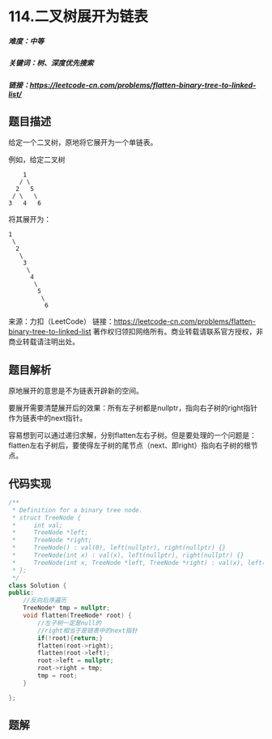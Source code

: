

# 114.二叉树展开为链表

##### 难度：中等

##### 关键词：树、深度优先搜索

##### 链接：https://leetcode-cn.com/problems/flatten-binary-tree-to-linked-list/

## 题目描述

给定一个二叉树，原地将它展开为一个单链表。

例如，给定二叉树

```
    1
   / \
  2   5
 / \   \
3   4   6
```

将其展开为：

```
1
 \
  2
   \
    3
     \
      4
       \
        5
         \
          6
```

来源：力扣（LeetCode）
链接：https://leetcode-cn.com/problems/flatten-binary-tree-to-linked-list
著作权归领扣网络所有。商业转载请联系官方授权，非商业转载请注明出处。

## 题目解析

原地展开的意思是不为链表开辟新的空间。

要展开需要清楚展开后的效果：所有左子树都是nullptr，指向右子树的right指针作为链表中的next指针。

容易想到可以通过递归求解，分别flatten左右子树。但是要处理的一个问题是：flatten左右子树后，要使得左子树的尾节点（next、即right）指向右子树的根节点。

## 代码实现

```c++
/**
 * Definition for a binary tree node.
 * struct TreeNode {
 *     int val;
 *     TreeNode *left;
 *     TreeNode *right;
 *     TreeNode() : val(0), left(nullptr), right(nullptr) {}
 *     TreeNode(int x) : val(x), left(nullptr), right(nullptr) {}
 *     TreeNode(int x, TreeNode *left, TreeNode *right) : val(x), left(left), right(right) {}
 * };
 */
class Solution {
public:
  	//反向后序遍历
    TreeNode* tmp = nullptr;
    void flatten(TreeNode* root) {
        //左子树一定是null的
        //right相当于是链表中的next指针
        if(!root){return;}
        flatten(root->right);
        flatten(root->left);
        root->left = nullptr;
        root->right = tmp;
        tmp = root;
    }

};
```



## 题解

